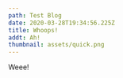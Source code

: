 ```yaml
---
path: Test Blog
date: 2020-03-28T19:34:56.225Z
title: Whoops!
addt: Ah!
thumbnail: assets/quick.png
---
```

Weee!
